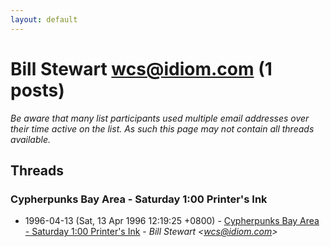 ```yaml
---
layout: default
---
```


# Bill Stewart <wcs@idiom.com> (1 posts)

_Be aware that many list participants used multiple email addresses over their time active on the list. As such this page may not contain all threads available._

## Threads

### Cypherpunks Bay Area - Saturday 1:00 Printer's Ink
+ 1996-04-13 (Sat, 13 Apr 1996 12:19:25 +0800) - [Cypherpunks Bay Area - Saturday 1:00 Printer's Ink](/archive/1996/04/7e2d61f7220c57d6eafb20c8926bcfe63493b38c05ac61ee16da32b5d5489699) - _Bill Stewart \<wcs@idiom.com\>_


